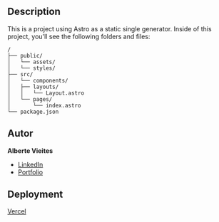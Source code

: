 ## Description
This is a project using Astro as a static single generator.
Inside of this project, you'll see the following folders and files:

```
/
├── public/
│   └── assets/
│   └── styles/
├── src/
│   └── components/
│   ├── layouts/
│   │   └── Layout.astro
│   └── pages/
│       └── index.astro
└── package.json
```

## Autor
**Alberte Vieites**

* [LinkedIn](https://www.linkedin.com/in/albertevieites)
* [Portfolio](http://www.albertevieites.com/)

## Deployment
[Vercel](https://alberte-portfolio.vercel.app/)
